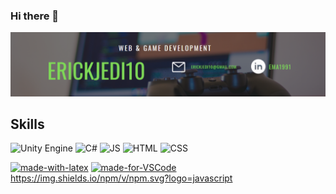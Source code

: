 ### Hi there 👋
![](/Banner_Github(3).PNG)

## Skills</br>
![Unity Engine](https://img.shields.io/badge/Unity-e62e1b?style=for-the-badge&logo=unity&logoColor=white&labelColor=101010)
![C#](https://img.shields.io/badge/CSharp-e62e1b?style=for-the-badge&logo=c-sharp&logoColor=white&labelColor=101010)
![JS](https://img.shields.io/badge/Javascript-e62e1b?style=for-the-badge&logo=javascript&logoColor=white&labelColor=101010)
![HTML](https://img.shields.io/badge/HTML5-e62e1b?style=for-the-badge&logo=html5&logoColor=white&labelColor=101010)
![CSS](https://img.shields.io/badge/CSS3-e62e1b?style=for-the-badge&logo=css3&logoColor=white&labelColor=101010)



[![made-with-latex](https://img.shields.io/badge/Made%20with-LaTeX-1f425f.svg)](https://www.latex-project.org/)
[![made-for-VSCode](https://img.shields.io/badge/Made%20for-VSCode-1f425f.svg)](https://code.visualstudio.com/)
https://img.shields.io/npm/v/npm.svg?logo=javascript

